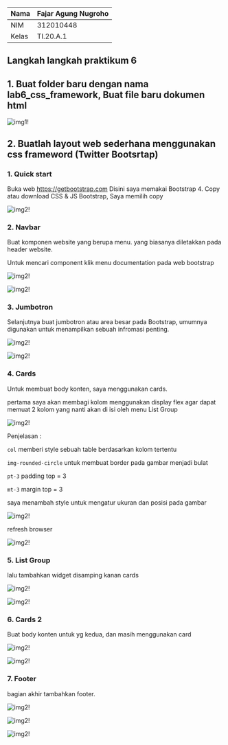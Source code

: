 | Nama      | Fajar Agung Nugroho |
| ----------- | ----------- |
| NIM     | 312010448       |
| Kelas   | TI.20.A.1        |

## Langkah langkah praktikum 6

## 1. Buat folder baru dengan nama lab6_css_framework, Buat file baru dokumen html

![img1!](assets/img/1/1.png)

## 2. Buatlah layout web sederhana menggunakan css frameword (Twitter Bootsrtap)

### 1. Quick start
Buka web https://getbootstrap.com Disini saya memakai Bootstrap 4. Copy atau download CSS & JS Bootstrap, Saya memilih copy

![img2!](assets/img/2/1.png)

### 2. Navbar
Buat komponen website yang berupa menu. yang biasanya diletakkan pada header website.

Untuk mencari component klik menu documentation pada web bootstrap

![img2!](assets/img/2/2.png)

![img2!](assets/img/2/2-1.png)

### 3. Jumbotron
Selanjutnya buat jumbotron atau area besar pada Bootstrap, umumnya digunakan untuk menampilkan sebuah infromasi penting.

![img2!](assets/img/2/3.png)

![img2!](assets/img/2/3-1.png)

### 4. Cards
Untuk membuat body konten, saya menggunakan cards. 

pertama saya akan membagi kolom menggunakan display flex agar dapat memuat 2 kolom yang nanti akan di isi oleh menu List Group

![img2!](assets/img/2/4.png)

Penjelasan :

`col` memberi style sebuah table berdasarkan kolom tertentu 

`img-rounded-circle` untuk membuat border pada gambar menjadi bulat

`pt-3` padding top = 3

`mt-3` margin top = 3

saya menambah style untuk mengatur ukuran dan posisi pada gambar

![img2!](assets/img/2/4-11.png)

refresh browser

![img2!](assets/img/2/4-22.png)

### 5. List Group
lalu tambahkan widget disamping kanan cards

![img2!](assets/img/2/5.png)

![img2!](assets/img/2/5-1.png)

### 6. Cards 2
Buat body konten untuk yg kedua, dan masih menggunakan card

![img2!](assets/img/2/6.png)

![img2!](assets/img/2/6-1.png)

### 7. Footer 
bagian akhir tambahkan footer.

![img2!](assets/img/2/7.png)

![img2!](assets/img/2/7-1.png)

![img2!](assets/img/2/7-2.png)
